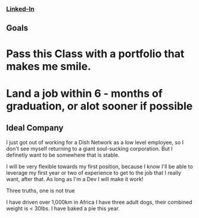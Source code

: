 ### [Linked-In](https://www.linkedin.com/in/cole-williams-b4824210b/)


## Goals

# Pass this Class with a portfolio that makes me smile.

# Land a job within 6 - months of graduation, or alot sooner if possible


## Ideal Company

I just got out of working for a Dish Network as a low level employee, so I don't see myself returning to a giant soul-sucking corporation.  But I definetly want to be somewhere that is stable.

I will be very flexible towards my first position, because I know I'll be able to leverage my first year or two of experience to get to the job that I really want, after that.  As long as I'm a Dev I will make it work!





Three truths, one is not true

I have driven over 1,000km in Africa
I have three adult dogs, their combined weight is < 30lbs.
I have baked a pie this year.
